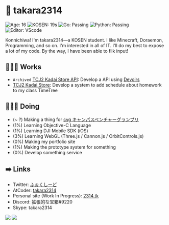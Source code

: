 # 🦊 takara2314
![Age: 16](https://img.shields.io/badge/Age-16-yellow?style=for-the-badge)
![KOSEN: 19s](https://img.shields.io/badge/KOSEN-19s-green?style=for-the-badge)
![Go: Passing](https://img.shields.io/badge/Go-passing-00ADD8?style=for-the-badge)
![Python: Passing](https://img.shields.io/badge/Python-passing-3572A5?style=for-the-badge)
![Editor: VScode](https://img.shields.io/badge/Editor-VScode-0078D4?style=for-the-badge)

Konnichiwa! I'm takara2314—a KOSEN student. I like Minecraft, Doraemon, Programming, and so on. I'm interested in all of IT. I'll do my best to expose a lot of my code. By the way, I have been able to flik input!

## 👨🏽‍💻 Works
- `Archived` [TCJ2 Kadai Store API](https://github.com/takara2314/tcj2-kadai-store-api): Develop a API using [Devoirs](https://github.com/approvers/devoirs)
- [TCJ2 Kadai Store](https://github.com/takara2314/tcj2-kadai-store): Develop a system to add schedule about homework to my class TimeTree

## 👨🏽‍🔬 Doing
- (~ ?) Making a thing for [cvg キャンパスベンチャーグランプリ](https://cvg.nikkan.co.jp/)
- (1%) Learning Objective-C Language
- (1%) Learning DJI Mobile SDK (iOS)
- (3%) Learning WebGL (Three.js / Cannon.js / OrbitControls.js)
- (0%) Making my portfolio site
- (1%) Making the prototype system for something
- (0%) Develop something service

## ➡️ Links
- Twitter: [ふぉくしーど](https://twitter.com/takara2314)
- AtCoder: [takara2314](https://atcoder.jp/users/takara2314)
- Personal site (Work In Progress): [2314.tk](https://2314.tk/)
- Discord: 拡張的な宝箱#9220
- Skype: takara2314

<a><img src="https://github-readme-stats.vercel.app/api?username=takara2314&count_private=true&show_icons=true&line_height=40&title_color=00ADD8&icon_color=00ADD8" /></a>
<a><img src="https://github-readme-stats.vercel.app/api/top-langs/?username=takara2314&title_color=00ADD8" /></a>
